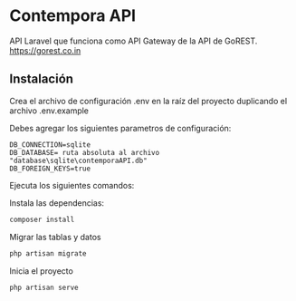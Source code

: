 # Contempora API

API Laravel que funciona como API Gateway de la API de GoREST.
https://gorest.co.in

## Instalación

Crea el archivo de configuración .env en la raíz del proyecto duplicando el archivo .env.example

Debes agregar los siguientes parametros de configuración:

```dotenv
DB_CONNECTION=sqlite
DB_DATABASE= ruta absoluta al archivo "database\sqlite\contemporaAPI.db"
DB_FOREIGN_KEYS=true
```

Ejecuta los siguientes comandos:

Instala las dependencias:
```bash
composer install
```

Migrar las tablas y datos
```bash
php artisan migrate
```

Inicia el proyecto
```bash
php artisan serve
```
